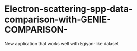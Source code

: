 # Electron-scattering-spp-data-comparison-with-GENIE-COMPARISON-
New application that works well with Egiyan-like dataset

